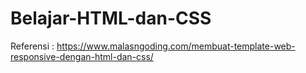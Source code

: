 # Belajar-HTML-dan-CSS

Referensi : https://www.malasngoding.com/membuat-template-web-responsive-dengan-html-dan-css/
